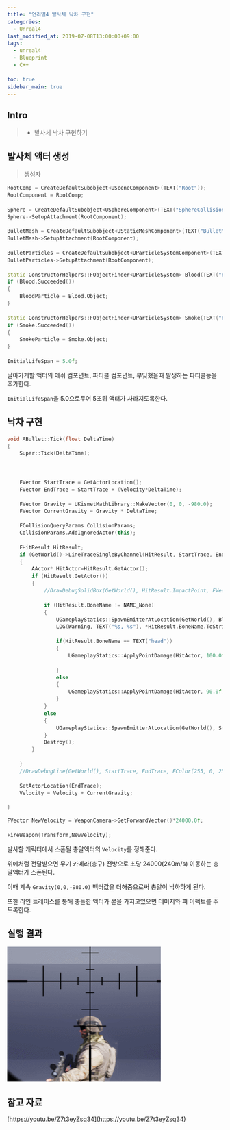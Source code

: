```yaml
---
title: "언리얼4 발사체 낙차 구현"
categories: 
  - Unreal4
last_modified_at: 2019-07-08T13:00:00+09:00
tags: 
  - unreal4 
  - Blueprint
  - C++

toc: true
sidebar_main: true
---
```


## Intro

> - 발사체 낙차 구현하기


## 발사체 액터 생성


> 생성자

```cpp
RootComp = CreateDefaultSubobject<USceneComponent>(TEXT("Root"));
RootComponent = RootComp;

Sphere = CreateDefaultSubobject<USphereComponent>(TEXT("SphereCollision"));
Sphere->SetupAttachment(RootComponent);

BulletMesh = CreateDefaultSubobject<UStaticMeshComponent>(TEXT("BulletMesh"));
BulletMesh->SetupAttachment(RootComponent);

BulletParticles = CreateDefaultSubobject<UParticleSystemComponent>(TEXT("ProjectileParticles"));
BulletParticles->SetupAttachment(RootComponent);

static ConstructorHelpers::FObjectFinder<UParticleSystem> Blood(TEXT("ParticleSystem'/Game/WeaponEffects/P_body_bullet_impact.P_body_bullet_impact'"));
if (Blood.Succeeded())
{
    BloodParticle = Blood.Object;
}

static ConstructorHelpers::FObjectFinder<UParticleSystem> Smoke(TEXT("PParticleSystem'/Game/WeaponEffects/P_AssaultRifle_IH.P_AssaultRifle_IH'"));
if (Smoke.Succeeded())
{
	SmokeParticle = Smoke.Object;
}

InitialLifeSpan = 5.0f;
```

날아가게할 액터의 메쉬 컴포넌트, 파티클 컴포넌트, 부딪혔을때 발생하는 파티클등을 추가한다.

`InitialLifeSpan`을 5.0으로두어 5초뒤 액터가 사라지도록한다.

## 낙차 구현

```cpp
void ABullet::Tick(float DeltaTime)
{
	Super::Tick(DeltaTime);
	
	

	FVector StartTrace = GetActorLocation();
	FVector EndTrace = StartTrace + (Velocity*DeltaTime);

	FVector Gravity = UKismetMathLibrary::MakeVector(0, 0, -980.0);
	FVector CurrentGravity = Gravity * DeltaTime;

	FCollisionQueryParams CollisionParams;
	CollisionParams.AddIgnoredActor(this);

	FHitResult HitResult;
	if (GetWorld()->LineTraceSingleByChannel(HitResult, StartTrace, EndTrace, ECC_GameTraceChannel2, CollisionParams))
	{
		AActor* HitActor=HitResult.GetActor();
		if (HitResult.GetActor())
		{
			//DrawDebugSolidBox(GetWorld(), HitResult.ImpactPoint, FVector(10.0f), FColor::Blue, true);

			if (HitResult.BoneName != NAME_None)
			{
				UGameplayStatics::SpawnEmitterAtLocation(GetWorld(), BloodParticle, HitResult.ImpactPoint, FRotator::ZeroRotator, FVector(3.0f, 3.0f, 3.0f));
				LOG(Warning, TEXT("%s, %s"), *HitResult.BoneName.ToString(),NETMODE_WORLD);
				
				if(HitResult.BoneName == TEXT("head"))
				{
					UGameplayStatics::ApplyPointDamage(HitActor, 100.0f, HitActor->GetActorLocation(), HitResult, nullptr, this, nullptr);

				}
				else 
				{
					UGameplayStatics::ApplyPointDamage(HitActor, 90.0f, HitActor->GetActorLocation(), HitResult, nullptr, this, nullptr);
				}
			}
			else
			{
				UGameplayStatics::SpawnEmitterAtLocation(GetWorld(), SmokeParticle, HitResult.ImpactPoint, FRotator::ZeroRotator, FVector(3.0f, 3.0f, 3.0f));
			}
			Destroy();
		}
			
	}
	//DrawDebugLine(GetWorld(), StartTrace, EndTrace, FColor(255, 0, 255), false, 10.0f);

	SetActorLocation(EndTrace);
	Velocity = Velocity + CurrentGravity;

}
```

```cpp
FVector NewVelocity = WeaponCamera->GetForwardVector()*24000.0f; 

FireWeapon(Transform,NewVelocity);
```

발사할 캐릭터에서 스폰될 총알액터의 `Velocity`를 정해준다. 

위에처럼 전달받으면 무기 카메라(총구) 전방으로 초당 24000(240m/s) 이동하는 총알액터가 스폰된다.

이때 계속 `Gravity(0,0,-980.0)` 벡터값을 더해줌으로써 총알이 낙하하게 된다. 

또한 라인 트레이스를 통해 충돌한 액터가 본을 가지고있으면 데미지와 피 이펙트를 주도록한다.

## 실행 결과

![gif](https://github.com/lesslate/lesslate.github.io/blob/master/assets/img/Unreal/Bullet/gif.gif?raw=true)

## 참고 자료

[https://youtu.be/Z7t3eyZsq34](https://youtu.be/Z7t3eyZsq34)